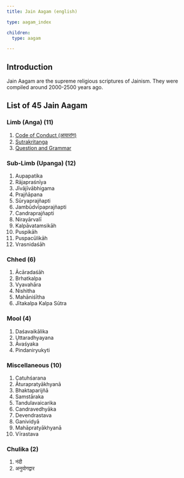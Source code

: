 ```yaml
---
title: Jain Aagam (english)

type: aagam_index

children:
  type: aagam

---
```


## Introduction

Jain Aagam are the supreme religious scriptures of Jainism. They were compiled around 2000-2500 years ago. 

## List of 45 Jain Aagam

### Limb (Anga) (11)

<div class="flex-grandchild">

1. [Code of Conduct (आयारांग)](/en/aagam/acharanga)
2. [Sutrakritanga](/en/aagam/sutrakritanga)
3.  [Question and Grammar](/en/aagam/prashnavyakaran)
   
<!-- 3. [स्थानांग](/aagam/sthananga)
2. [समवायांग](/aagam/samavayanga)
3. [भगवती-(व्याख्या-प्रज्ञप्ति)]
4. [ज्ञातधर्मकथा]
5. [उपासक-दशः]
6. [अनोत्तर]
7.  [[अनोत्तर-उपपातिका](/aagam/anuttarovavai)]
8.  
9.  [12th lost forever - so not counted in 45 aagam -->

</div>

### Sub-Limb (Upanga) (12)

<div class="flex-grandchild">

1. Aupapatika
2. Rājapraśnīya
3. Jīvājīvābhigama
4. Prajñāpana
5. Sūryaprajñapti
6. Jambūdvīpaprajñapti
7. Candraprajñapti
8. Nirayārvalī
9. Kalpāvatamsikāh
10. Puspikāh
11. Puspacūlikāh
12. Vrasnidaśāh

</div>

### Chhed (6)

<div class="flex-grandchild">

1. Ācāradaśāh
2. Brhatkalpa
3. Vyavahāra
4. Nishitha
5. Mahāniśītha
6. Jītakalpa
Kalpa Sūtra

</div>

### Mool (4)

<div class="flex-grandchild">

1. Daśavaikālika
2. Uttaradhyayana
3. Āvaśyaka
4. Pindaniryukyti

</div>

### Miscellaneous (10)

<div class="flex-grandchild">

1. Catuhśarana
2. Āturapratyākhyanā
3. Bhaktaparijñā
4. Samstāraka
5. Tandulavaicarika
6. Candravedhyāka
7. Devendrastava
8. Ganividyā
9. Mahāpratyākhyanā
10. Vīrastava

</div>


### Chulika (2)

<div class="flex-grandchild">

1. नंदी
2. अनुयोगद्वार

</div>
